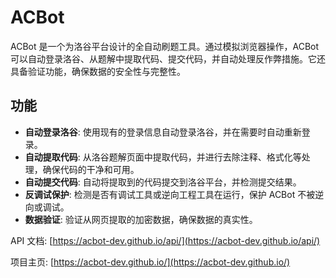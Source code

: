 # ACBot

ACBot 是一个为洛谷平台设计的全自动刷题工具。通过模拟浏览器操作，ACBot 可以自动登录洛谷、从题解中提取代码、提交代码，并自动处理反作弊措施。它还具备验证功能，确保数据的安全性与完整性。

## 功能

- **自动登录洛谷**: 使用现有的登录信息自动登录洛谷，并在需要时自动重新登录。
- **自动提取代码**: 从洛谷题解页面中提取代码，并进行去除注释、格式化等处理，确保代码的干净和可用。
- **自动提交代码**: 自动将提取到的代码提交到洛谷平台，并检测提交结果。
- **反调试保护**: 检测是否有调试工具或逆向工程工具在运行，保护 ACBot 不被逆向或调试。
- **数据验证**: 验证从网页提取的加密数据，确保数据的真实性。

API 文档: [https://acbot-dev.github.io/api/](https://acbot-dev.github.io/api/)

项目主页: [https://acbot-dev.github.io/](https://acbot-dev.github.io/)
